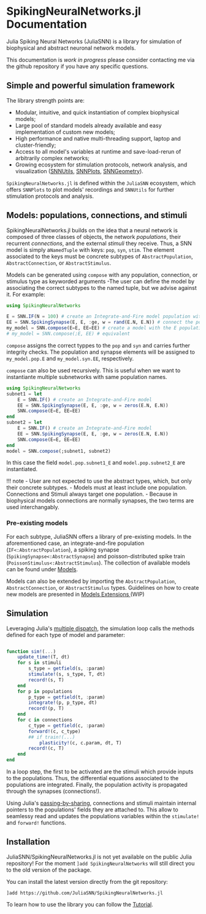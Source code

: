 # SpikingNeuralNetworks.jl Documentation



Julia Spiking Neural Networks (JuliaSNN) is a library for simulation of biophysical and abstract neuronal network models. 

This documentation is _work in progress_ please consider contacting me via the github repository if you have any specific questions. 

## Simple and powerful simulation framework

The library strength points are:
 - Modular, intuitive, and quick instantiation of complex biophysical models;
 - Large pool of standard models already available and easy implementation of custom new models;
 - High performance and native multi-threading support, laptop and cluster-friendly;
 - Access to all model's variables at runtime and save-load-rerun of arbitrarily complex networks;
 - Growing ecosystem for stimulation protocols, network analysis, and visualization ([SNNUtils](https://github.com/JuliaSNN/SNNUtils), [SNNPlots](https://github.com/JuliaSNN/SNNPlots), [SNNGeometry](https://github.com/JuliaSNN/SNNGeometry)).

`SpikingNeuralNetworks.jl` is defined within the `JuliaSNN` ecosystem, which offers `SNNPlots` to plot models' recordings and `SNNUtils` for further stimulation protocols and analysis.


## Models: populations, connections, and stimuli

SpikingNeuralNetworks.jl builds on the idea that a neural network is composed of three classes of objects, the network _populations_, their recurrent _connections_, and the external _stimuli_ they receive. Thus, a SNN model is simply a`NamedTuple` with keys: `pop`, `syn`, `stim`. The element associated to the keys must be concrete subtypes of `AbstractPopulation`, `AbstractConnection`, or `AbstractStimulus`. 

Models can be generated using `compose` with any population, connection, or stimulus type as keyworded arguments -The user can define the model by associating the correct subtypes to the named tuple, but we advise against it. For example:

```julia
using SpikingNeuralNetworks

E = SNN.IF(N = 100) # create an Integrate-and-Fire model population with 100 neurons. Use default parameters
EE = SNN.SpikingSynapse(E, E, :ge, w = rand(E.N, E.N)) # connect the populations with recurrent, spiking synapses, the synapse target the :ge field.
my_model = SNN.compose(E=E, EE=EE) # create a model with the E population and the EE connection.
# my_model = SNN.compose(;E, EE) # equivalent
```

`compose` assigns the correct typpes to the `pop` and `syn` and carries further integrity checks. 
The population and synapse elements will be assigned to `my_model.pop.E` and `my_model.syn.EE`, respectively.

`compose` can also be used recursively. This is useful when we want to instantiante multiple subnetworks with same population names.

```julia
using SpikingNeuralNetworks
subnet1 = let
    E = SNN.IF() # create an Integrate-and-Fire model
    EE = SNN.SpikingSynapse(E, E, :ge, w = zeros(E.N, E.N))
    SNN.compose(E=E, EE=EE)
end
subnet2 = let
    E = SNN.IF() # create an Integrate-and-Fire model
    EE = SNN.SpikingSynapse(E, E, :ge, w = zeros(E.N, E.N))
    SNN.compose(E=E, EE=EE)
end
model = SNN.compose(;subnet1, subnet2)
```
In this case the field `model.pop.subnet1_E` and `model.pop.subnet2_E` are instantiated.


!!! note
    - User are not expected to use the abstract types, which, but only their concrete subtypes.
    - Models must at least include one population. Connections and Stimuli always target one population.
    - Because in biophysical models connections are normally synapses, the two terms are used interchangably. 


### Pre-existing models

For each subtype, JuliaSNN offers a library of pre-existing models. In the aforementioned case, an integrate-and-fire population (`IF<:AbstractPopulation`), a spiking synapse (`SpikingSynapse<:AbstractSynapse`) and poisson-distributed spike train (`PoissonStimulus<:AbstractStimulus`). The collection of available models can be found under [Models](@ref).

Models can also be extended by importing the `AbstractPopulation`, `AbstractConnection`, or `AbstractStimulus` types. Guidelines on how to create new models are presented in [Models Extensions ](@ref) (WIP)


## Simulation

Leveraging Julia's [multiple dispatch](https://docs.julialang.org/en/v1/manual/methods/#Methods), the simulation loop calls the methods defined for each type of model and parameter:

```julia

function sim!(...)
    update_time!(T, dt)
    for s in stimuli
        s_type = getfield(s, :param)
        stimulate!(s, s_type, T, dt)
        record!(s, T)
    end
    for p in populations
        p_type = getfield(t, :param)
        integrate!(p, p_type, dt)
        record!(p, T)
    end
    for c in connections
        c_type = getfield(c, :param)
        forward!(c, c_type)
        ## if train!(...) 
            plasticity!(c, c.param, dt, T)
        record!(c, T)
    end
end
```

In a loop step, the first to be activated are the stimuli which provide inputs to the populations. Thus, the differential equations associated to the populations are integrated. Finally, the population activity is propagated through the synapses (connections!). 

Using Julia's [passing-by-sharing](https://docs.julialang.org/en/v1/manual/functions/#man-argument-passing), connections and stimuli maintain internal pointers to the populations' fields they are attached to. This allow to seamlessy read and updates the populations variables within the `stimulate!` and `forward!` functions.


## Installation

JuliaSNN/SpikingNeuralNetworks.jl is not yet available on the public Julia repository! For the moment `]add SpikingNeuralNetworks` will still direct you to the old version of the package. 

You can install the latest version directly from the git repository:

```
]add https://github.com/JuliaSNN/SpikingNeuralNetworks.jl
```


To learn how to use the library you can follow the [Tutorial](@ref).





